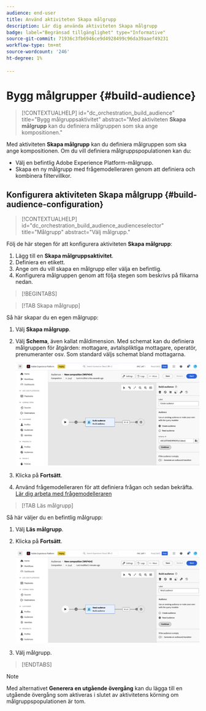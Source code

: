 ```yaml
---
audience: end-user
title: Använd aktiviteten Skapa målgrupp
description: Lär dig använda aktiviteten Skapa målgrupp
badge: label="Begränsad tillgänglighet" type="Informative"
source-git-commit: 71936c3fb6946ce9d4928499c96da39aaef49231
workflow-type: tm+mt
source-wordcount: '246'
ht-degree: 1%

---
```



# Bygg målgrupper {#build-audience}

>[!CONTEXTUALHELP]
>id="dc_orchestration_build_audience"
>title="Bygg målgruppsaktivitet"
>abstract="Med aktiviteten **Skapa målgrupp** kan du definiera målgruppen som ska ange kompositionen."

Med aktiviteten **Skapa målgrupp** kan du definiera målgruppen som ska ange kompositionen. Om du vill definiera målgruppspopulationen kan du:

* Välj en befintlig Adobe Experience Platform-målgrupp.
* Skapa en ny målgrupp med frågemodelleraren genom att definiera och kombinera filtervillkor.

## Konfigurera aktiviteten Skapa målgrupp {#build-audience-configuration}

>[!CONTEXTUALHELP]
>id="dc_orchestration_build_audience_audienceselector"
>title="Målgrupp"
>abstract="Välj målgrupp."

Följ de här stegen för att konfigurera aktiviteten **Skapa målgrupp**:

1. Lägg till en **Skapa målgruppsaktivitet**.
1. Definiera en etikett.
1. Ange om du vill skapa en målgrupp eller välja en befintlig.
1. Konfigurera målgruppen genom att följa stegen som beskrivs på flikarna nedan.

>[!BEGINTABS]

>[!TAB Skapa målgrupp]

Så här skapar du en egen målgrupp:

1. Välj **Skapa målgrupp**.
1. Välj **Schema**, även kallat måldimension. Med schemat kan du definiera målgruppen för åtgärden: mottagare, avtalspliktiga mottagare, operatör, prenumeranter osv. Som standard väljs schemat bland mottagarna.

   ![](../assets/build-audience-create.png)

1. Klicka på **Fortsätt**.
1. Använd frågemodelleraren för att definiera frågan och sedan bekräfta. [Lär dig arbeta med frågemodelleraren](../../query/query-modeler-overview.md)

>[!TAB Läs målgrupp]

Så här väljer du en befintlig målgrupp:

1. Välj **Läs målgrupp**.
1. Klicka på **Fortsätt**.

   ![](../assets/build-audience-read.png)

1. Välj målgrupp.

>[!ENDTABS]

>[!NOTE]
>
>Med alternativet **Generera en utgående övergång** kan du lägga till en utgående övergång som aktiveras i slutet av aktivitetens körning om målgruppspopulationen är tom.

<!--
## Examples{#build-audience-examples}

Here is an example of a workflow with two **Build audience** activities. The first one targets the poker players audience, followed by an email delivery. The second one targets the VIP clients audience, followed by an SMS delivery.

![](../assets/workflow-audience-example.png)
-->
